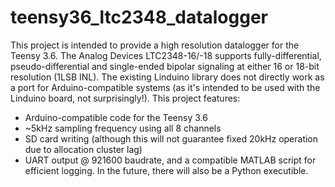 # teensy36_ltc2348_datalogger
This project is intended to provide a high resolution datalogger for the Teensy 3.6. The Analog Devices LTC2348-16/-18 supports fully-differential, pseudo-differential and single-ended bipolar signaling at either 16 or 18-bit resolution (1LSB INL). The existing Linduino library does not directly work as a port for Arduino-compatible systems (as it's intended to be used with the Linduino board, not surprisingly!). This project features:

- Arduino-compatible code for the Teensy 3.6 
- ~5kHz sampling frequency using all 8 channels
- SD card writing (although this will not guarantee fixed 20kHz operation due to allocation cluster lag)
- UART output @ 921600 baudrate, and a compatible MATLAB script for efficient logging. In the future, there will also be a Python executible.